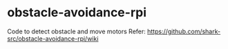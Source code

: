 # obstacle-avoidance-rpi
Code to detect obstacle and move motors
Refer: https://github.com/shark-src/obstacle-avoidance-rpi/wiki
